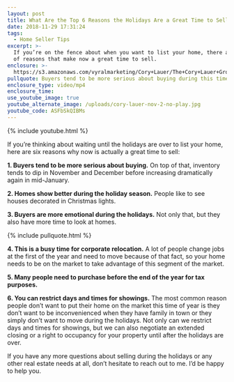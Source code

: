 ```yaml
---
layout: post
title: What Are the Top 6 Reasons the Holidays Are a Great Time to Sell?
date: 2018-11-29 17:31:24
tags:
  - Home Seller Tips
excerpt: >-
  If you’re on the fence about when you want to list your home, there are plenty
  of reasons that make now a great time to sell.
enclosure: >-
  https://s3.amazonaws.com/vyralmarketing/Cory+Lauer/The+Cory+Lauer+Group-+What+Are+the+Top+6+Reasons+the+Holidays+Are+a+Great+Time+to+Sell%253F.mp4
pullquote: Buyers tend to be more serious about buying during this time of year.
enclosure_type: video/mp4
enclosure_time:
use_youtube_image: true
youtube_alternate_image: /uploads/cory-lauer-nov-2-no-play.jpg
youtube_code: ASFbSkQIBMs
---
```


{% include youtube.html %}

If you’re thinking about waiting until the holidays are over to list your home, here are six reasons why now is actually a great time to sell:

**1. Buyers tend to be more serious about buying.** On top of that, inventory tends to dip in November and December before increasing dramatically again in mid-January.

**2. Homes show better during the holiday season.** People like to see houses decorated in Christmas lights.

**3. Buyers are more emotional during the holidays.** Not only that, but they also have more time to look at homes.

{% include pullquote.html %}

**4. This is a busy time for corporate relocation.** A lot of people change jobs at the first of the year and need to move because of that fact, so your home needs to be on the market to take advantage of this segment of the market.

**5. Many people need to purchase before the end of the year for tax purposes.**

**6. You can restrict days and times for showings.** The most common reason people don’t want to put their home on the market this time of year is they don’t want to be inconvenienced when they have family in town or they simply don’t want to move during the holidays. Not only can we restrict days and times for showings, but we can also negotiate an extended closing or a right to occupancy for your property until after the holidays are over.

If you have any more questions about selling during the holidays or any other real estate needs at all, don’t hesitate to reach out to me. I’d be happy to help you.